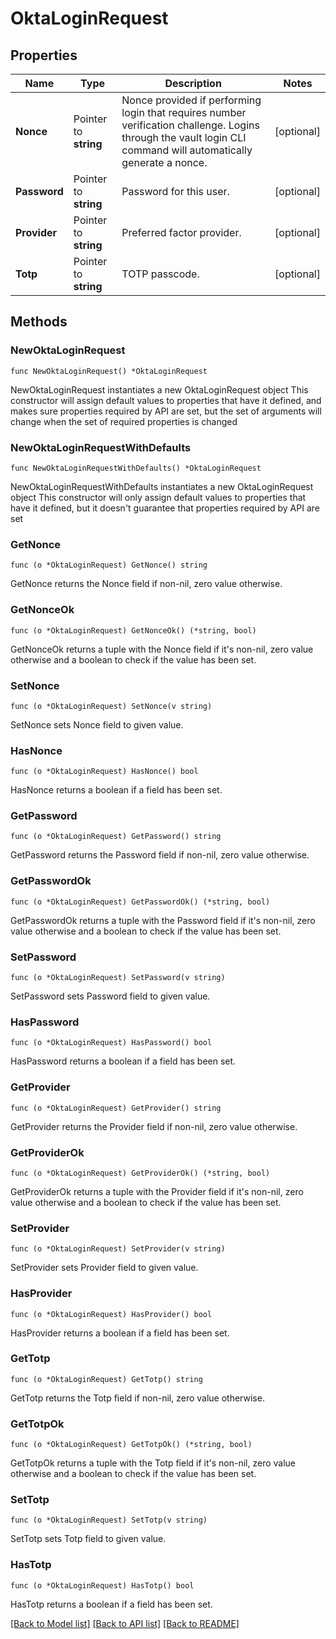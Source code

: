 # OktaLoginRequest

## Properties

Name | Type | Description | Notes
------------ | ------------- | ------------- | -------------
**Nonce** | Pointer to **string** | Nonce provided if performing login that requires number verification challenge. Logins through the vault login CLI command will automatically generate a nonce. | [optional] 
**Password** | Pointer to **string** | Password for this user. | [optional] 
**Provider** | Pointer to **string** | Preferred factor provider. | [optional] 
**Totp** | Pointer to **string** | TOTP passcode. | [optional] 

## Methods

### NewOktaLoginRequest

`func NewOktaLoginRequest() *OktaLoginRequest`

NewOktaLoginRequest instantiates a new OktaLoginRequest object
This constructor will assign default values to properties that have it defined,
and makes sure properties required by API are set, but the set of arguments
will change when the set of required properties is changed

### NewOktaLoginRequestWithDefaults

`func NewOktaLoginRequestWithDefaults() *OktaLoginRequest`

NewOktaLoginRequestWithDefaults instantiates a new OktaLoginRequest object
This constructor will only assign default values to properties that have it defined,
but it doesn't guarantee that properties required by API are set

### GetNonce

`func (o *OktaLoginRequest) GetNonce() string`

GetNonce returns the Nonce field if non-nil, zero value otherwise.

### GetNonceOk

`func (o *OktaLoginRequest) GetNonceOk() (*string, bool)`

GetNonceOk returns a tuple with the Nonce field if it's non-nil, zero value otherwise
and a boolean to check if the value has been set.

### SetNonce

`func (o *OktaLoginRequest) SetNonce(v string)`

SetNonce sets Nonce field to given value.

### HasNonce

`func (o *OktaLoginRequest) HasNonce() bool`

HasNonce returns a boolean if a field has been set.

### GetPassword

`func (o *OktaLoginRequest) GetPassword() string`

GetPassword returns the Password field if non-nil, zero value otherwise.

### GetPasswordOk

`func (o *OktaLoginRequest) GetPasswordOk() (*string, bool)`

GetPasswordOk returns a tuple with the Password field if it's non-nil, zero value otherwise
and a boolean to check if the value has been set.

### SetPassword

`func (o *OktaLoginRequest) SetPassword(v string)`

SetPassword sets Password field to given value.

### HasPassword

`func (o *OktaLoginRequest) HasPassword() bool`

HasPassword returns a boolean if a field has been set.

### GetProvider

`func (o *OktaLoginRequest) GetProvider() string`

GetProvider returns the Provider field if non-nil, zero value otherwise.

### GetProviderOk

`func (o *OktaLoginRequest) GetProviderOk() (*string, bool)`

GetProviderOk returns a tuple with the Provider field if it's non-nil, zero value otherwise
and a boolean to check if the value has been set.

### SetProvider

`func (o *OktaLoginRequest) SetProvider(v string)`

SetProvider sets Provider field to given value.

### HasProvider

`func (o *OktaLoginRequest) HasProvider() bool`

HasProvider returns a boolean if a field has been set.

### GetTotp

`func (o *OktaLoginRequest) GetTotp() string`

GetTotp returns the Totp field if non-nil, zero value otherwise.

### GetTotpOk

`func (o *OktaLoginRequest) GetTotpOk() (*string, bool)`

GetTotpOk returns a tuple with the Totp field if it's non-nil, zero value otherwise
and a boolean to check if the value has been set.

### SetTotp

`func (o *OktaLoginRequest) SetTotp(v string)`

SetTotp sets Totp field to given value.

### HasTotp

`func (o *OktaLoginRequest) HasTotp() bool`

HasTotp returns a boolean if a field has been set.


[[Back to Model list]](../README.md#documentation-for-models) [[Back to API list]](../README.md#documentation-for-api-endpoints) [[Back to README]](../README.md)



